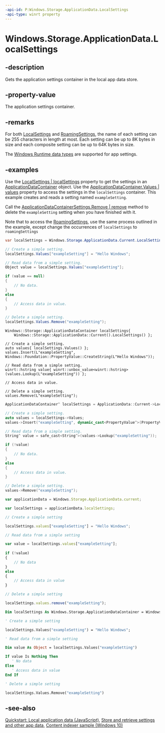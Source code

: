 ```yaml
---
-api-id: P:Windows.Storage.ApplicationData.LocalSettings
-api-type: winrt property
---
```


<!-- Property syntax
public Windows.Storage.ApplicationDataContainer LocalSettings { get; }
-->

# Windows.Storage.ApplicationData.LocalSettings

## -description
Gets the application settings container in the local app data store.

## -property-value
The application settings container.

## -remarks
For both [LocalSettings](applicationdata_localsettings.md) and [RoamingSettings](applicationdata_roamingsettings.md), the name of each setting can be 255 characters in length at most. Each setting can be up to 8K bytes in size and each composite setting can be up to 64K bytes in size.

The [Windows Runtime data types](http://msdn.microsoft.com/library/b5735851-ec07-48c1-92b4-ca9f768096f6) are supported for app settings.

## -examples
Use the [LocalSettings | localSettings](applicationdata_localsettings.md) property to get the settings in an [ApplicationDataContainer](applicationdatacontainer.md) object. Use the [ApplicationDataContainer.Values | values](applicationdatacontainer_values.md) property to access the settings in the `localSettings` container. This example creates and reads a setting named `exampleSetting`.

Call the [ApplicationDataContainerSettings.Remove | remove](applicationdatacontainersettings_remove_1498489487.md) method to delete the `exampleSetting` setting when you have finished with it.

Note that to access the [RoamingSettings](applicationdata_roamingsettings.md), use the same process outlined in the example, except change the occurrences of `localSettings` to `roamingSettings`

```csharp
var localSettings = Windows.Storage.ApplicationData.Current.LocalSettings;

// Create a simple setting.
localSettings.Values["exampleSetting"] = "Hello Windows";

// Read data from a simple setting.
Object value = localSettings.Values["exampleSetting"];

if (value == null)
{
    // No data.
}
else
{
    // Access data in value.
}

// Delete a simple setting.
localSettings.Values.Remove("exampleSetting");
```

```cppwinrt
Windows::Storage::ApplicationDataContainer localSettings{
    Windows::Storage::ApplicationData::Current().LocalSettings() };

// Create a simple setting.
auto values{ localSettings.Values() };
values.Insert(L"exampleSetting", Windows::Foundation::PropertyValue::CreateString(L"Hello Windows"));

// Read data from a simple setting.
winrt::hstring value{ winrt::unbox_value<winrt::hstring>(values.Lookup(L"exampleSetting")) };

// Access data in value.

// Delete a simple setting.
values.Remove(L"exampleSetting");
```

```cpp
ApplicationDataContainer^ localSettings = ApplicationData::Current->LocalSettings;

// Create a simple setting.
auto values = localSettings->Values;
values->Insert("exampleSetting", dynamic_cast<PropertyValue^>(PropertyValue::CreateString("Hello Windows")));

// Read data from a simple setting.
String^ value = safe_cast<String^>(values->Lookup("exampleSetting"));

if (!value)
{
    // No data.
}
else
{
    // Access data in value.
}

// Delete a simple setting.
values->Remove("exampleSetting");
```

```javascript
var applicationData = Windows.Storage.ApplicationData.current;

var localSettings = applicationData.localSettings;

// Create a simple setting

localSettings.values["exampleSetting"] = "Hello Windows";

// Read data from a simple setting

var value = localSettings.values["exampleSetting"];
        
if (!value)
{
    // No data
}
else
{
    // Access data in value
}

// Delete a simple setting

localSettings.values.remove("exampleSetting");
```

```vb
Dim localSettings As Windows.Storage.ApplicationDataContainer = Windows.Storage.ApplicationData.Current.LocalSettings

' Create a simple setting

localSettings.Values("exampleSetting") = "Hello Windows";

' Read data from a simple setting

Dim value As Object = localSettings.Values("exampleSetting")

If value Is Nothing Then
   ' No data
Else
   ' Access data in value
End If

' Delete a simple setting

localSettings.Values.Remove("exampleSetting")
```

## -see-also
[Quickstart: Local application data (JavaScript)](http://msdn.microsoft.com/library/87dfe8e5-2d01-45cf-bcb1-25f54219a439), [Store and retrieve settings and other app data](http://msdn.microsoft.com/library/41676a02-325a-455e-8565-c9ec0bc3a8fe), [Content indexer sample (Windows 10)](http://go.microsoft.com/fwlink/p/?LinkId=620524)